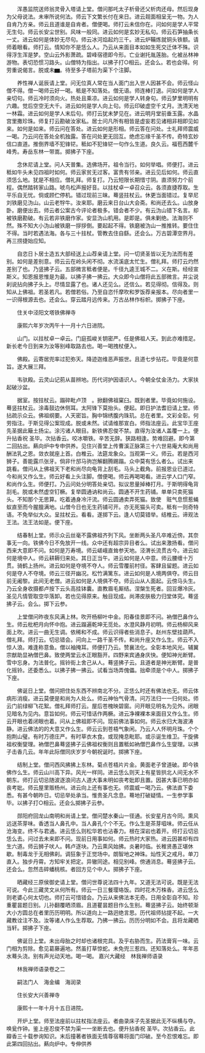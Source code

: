 <!-- { "loadSidebar": true } -->
　　浑愚监院送师翁灵骨入塔请上堂。僧问那吒太子析骨还父析肉还母。然后现身为父母说法。未审所说何法。师云下文繁长付在来日。进云觌面相呈无一物。为人自肯乃方亲。师云且道谁是自肯者。僧便喝。师打云未信你在。问如何是学人平常无生句。师云长安尘世别。风味一般同。进云如何是玄妙无私句。师云石笋抽条长一丈。进云如何是体妙无尽句。师云冰河焰起灼三千。进云炉鞴炼就铜头铁额。请师着眼看。师打云。情知你不是恁么人。乃云从来面目本如如生死交迁体不殊。识得浮生浑是梦。空山云外影萧疏。碧峰宿德即今形。亡业谢托胤莲胎。化被丛林神游物。表切恐惯习路头。山僧特为指出。以拂子打○相云。还会么。若也会得。何劳重说偈言。脱或未▆。待至多子塔前为渠下个注脚。

　　养性禅人诞辰请上堂。问无位真人常在当人面门出入世人因甚不会。师云怪山僧不得。僧一喝师云好一喝。秪是不知落处。僧无语。师连棒打退。问如何是学人亲切句。师云冷时须向火。热处且乘凉。进云如何是学人转身句。师云梦里明明有六趣。觉后空空无大千。进云如何是学人向上句。师云印破虚空千丈月。洗清天地一林霜。进云如何是学人末后句。师打云犹未梦见在。进云明月堂前垂玉露。水晶宫里撒珍珠。师复打云勘破汝家私。居士问凡所有相皆是虚妄若见诸相非相即见如来。如何是如来。师云问在答处。进云如何是形相。师云答在问处。士礼拜师震威一喝。乃云问在答处全机独露。答在问处更无回互。绝虑忘缘千圣不传。奇特玄妙信口直道。推倒界墙不犯锋铓。秪如不犯锋铓一句作么生道。良久云。福苞西麓千峰秀。寿岳东林一带嵩。掷拂子下座。

　　念休尼请上堂。问人天普集。选佛场开。祖令当行。如何举唱。师便打。进云秪如牛头未见四祖时如何。师云家贫无过客。富贵有邻亲。进云见后如何。师云直须恁么地。犹是不相应。僧礼拜。师复打。乃云短限长期惜寸阴。直须努力个前程。偶然踏转家山路。唬鸟松声报好音。以拄杖卓一卓召众云。各须直捷荐取。生平乐自无忧。倘或顾伫停机。错过现前三昧。蓦竖拄杖云。休更当面错过。复举尼刘铁磨见沩山。山云老牸牛。汝来耶。磨云来日台山大会斋。和尚还去么。山放身卧。磨便出去。师云者公案古今评论者极多。错会者不少。有云沩山错下名言。却被铁磨勘破。有云若非铁磨作家。安显沩山机用。是即是。俱未剿绝。法海则不然。殊不知大小沩山被铁磨一拶拶倒。要起起不得。铁磨被沩山一推推转。要住住不得。当时若遇法海。各与三十拄杖。管教去住自繇。还会么。万古碧潭空界月。再三捞捷始应知。

　　自恣日卜居士造五大部经送上山荐亲请上堂。问一切贤圣皆以无为法而有差别。如何是差别意。师云云在岭头闲不彻。水流溪底太忙生。僧礼拜。师打云灼然差别了也。乃竖拂子云。五部微言秪者便是。千径九逵王城不二。义在斯。经经宣斯义。知恩报恩惟是为最。以拂子拂一拂云。大众即今山僧将此五部微言。并尘说刹说拈向拂子头上。尽情显露了也。诸人还见么。还信么。若见得彻。信得及。则知从上佛祖。若圣若凡。若僧若俗。乃至自恣忏摩吹和罗饭荐亲报本。尽向者里一一识得根源去也。还会么。穿云踏月远传来。万古丛林作标帜。掷拂子下座。

　　住关中泾阳文塔铁佛禅寺

　　康熙六年岁次丙午十一月十六日进院。

　　山门。以拄杖卓一卓云。门庭孤峻关钥密严。任是佛祖人天。到此亦难措足。新长老今日到来为汝等别峰取路去也。喝一喝拽杖便入。

　　佛殿。云寄居兜率过犯弥天。降迹迦维恶声振世。且道七步拈花。毕竟是何意旨。遂大展三拜。

　　韦驮殿。云灵山记莂从苗辨地。历代诃护因语识人。今朝全仗金汤力。大家扶起破沙盆。

　　据室。按拄杖云。蹋碎毗卢顶　。掀翻佛祖窠臼。既到者里。毕竟如何施设。蓦竖拄杖云。涂毒鼓边休侧耳。太阿锋下莫抬头。便起。即日护法耆旧请上堂。师拈疏示众云。佛祖纲要。人天密旨。胸中锦绣腹内珠玑。总在者里。文彩全彰。何劳指注。于斯见得公案现成。脱或未然。试请维那宣白。师指法座云。此宝华王座先圣据此簸土扬尘。涂污诸人眼目。新铁佛忍俊不禁。直得为汝诸人盖覆一上。便升拈香祝
圣毕。次拈香云。咬冰嚼铁。辛苦无辞。狭路相逢。势难回避。即今第二回拈出。爇向炉中专申供养。见住兴善堂上传曹溪正脉第三十六世易庵大和尚用酬法乳之恩。敛衣就座上首。白椎云。法筵龙象众。当观第一义。师云。若是西河狮子。善能露爪张牙。倘非什邡马驹岂解翻腾踢蹋。众中莫有恁么者么。试出来　跳看。僧问从上佛祖天下老和尚尽向龟背上刮毛。马头上截角。前报恩业已道过。今和尚又作么生。师云好看上头注脚。僧便喝。师云再喝喝看。进云学人口门窄。和尚作么生。师便打。乃云问处分明答处亲切。拟议思量掉棒打月。于斯明得龟背刮毛。脱或未然虚空钉橛。复举圆通讷和尚云。圆通不开生药铺。单单只卖死猫头。不知那个无思算。吃着通身冷汗流。师云圆通卖弄死猫。致使　赃气息惯惹蝇蚁直至而今腥膻满地。山僧今日也无生药铺可开。亦无死猫头可卖。秪有一则奇特语。不免举似大众。呈拄杖云。看看。遂掷下云。逢人切莫错举。结椎云。谛观法王法。法王法如是。便下座。

　　结春制上堂。师示众云丝毫不露佛祖齐列下风。坐断两头圣凡卒难近傍。其奈事无一向。铁佛今日不免放开一线。众中还有超宗异目者么。试出来激扬看。僧问西来大意即不问。如何是万寿境。师云嵯峨直耸参天地。泾渭长流贯古今。进云如何是境中人。师云耕耨归来处。其日正当午。进云如何是人中意。师云腰缠十万贯。骑鹤上扬州。进云如何是夺境不夺人。师云雪覆前村径。客肆且留题。进云如何是夺人不夺境。师云三径开幽况。松竹满篱东。进云如何是人境两俱夺。师云目前无阇黎。此间无老僧。进云如何是人境俱不夺。师云山从人面起。云傍马头生。乃云全身收摄都卢按下云头高挂钵囊。直教眉毛厮结。涅槃生死者。回豆爆冷灰。圣见凡情管取空华落卸。若也见得原来。触目现成。尚滞皮肤极力归堂体究。蓦竖拂子云。会么。掷下云参。

　　上堂僧问昨夜东风满上林。吹开杨柳叶中金。阳春佳景即不问。衲僧巴鼻作么生。师云枇杷月向怀中抱。进云蹋遍乾坤无觅处。水澄风静月初明。师云杨柳风来面上吹。进云一曲无生调。依稀和不成。师云识得者些消息子。赵州东壁挂葫芦。僧礼拜。师打云。切忌错会。问向上一路千圣不传。和尚升座又作么生。师云不入惊人浪。难逢称意鱼。僧以袖掩耳。师便打乃云。赞襄法化。全彰本地风光。辅翼宗猷助显衲僧巴鼻。致使两堂云水正眼豁开。四野来宾通身庆快。便知神光断臂。雪中忘身。为法普化。摇铃街上舍己从人。蓦竖拂子云。且道者是神光断臂。是普化摇铃。还委悉么。以拂子拂一拂云。试看当场弄傀儡。拙牵须是个中人。掷拂子下座。

　　佛诞日上堂。僧问把住处东西不辨南北不分。正恁么时还有佛法也无。师云体病形消瘦。进云莫便是和尚为人处么。师云神怡气骨清。问万法归一一归何处。师云门前绿柳飞花絮。僧礼拜师打云。屋后苍槐映碧窗。问开眼见明名为见外。闭眼见暗名为见内。意旨如何。师云可惜话作两橛。进云净裸裸本来面目又作么生。师云开眼也着闭眼也着。问从上佛祖即不问。现前佛法事如何。师云水归大海波涛静。进云佛法的的大意又作么生。师云云到苍梧气象闲。乃云人人怀明月珠。个个抱荆山璧。有时万德庄严。有时草衣木食。或现掩息毗耶。或示诞生维卫。干旋佛祖权衡燮理。衲僧巴鼻蓦竖拂子云佛祖权衡则且置秪如衲僧巴鼻作么生燮理。以拂子击香几云。年年此际僧同庆岁岁今朝祝诞时。掷拂下座。

　　结制上堂。僧问西风拂拂上东林。菊点苍梧片片金。黄面老子曾道破。即今铁佛作么生。师云山川高下异。风光一样同。进云恁么则天上有星皆拱北人间无水不朝东。师打云切忌随波逐浪问古人道大事未明如丧考妣即且置。因甚大事已明亦如丧考妣。师云屋里贩杨州。进云向上还有事也无。师震威一喝乃云。佛法直下委悉。有甚今朝昨日。切忌举处承当。惟贵圣凡念息。蓦地打破疑情。一生参学事毕。以拂子打○相云。还会么掷拂子云参。

　　郧阳府回龙山南明和尚请上堂。僧问楚水秦山一径通。长安星月古今同。熏风远送茶芽味。香透当人鼻孔中。当人鼻孔个个不无。作么生是茶芽嗞味。师云任从沧海变。终不与君通。进云恁么则松华若也沾春力。根在深岩也着开。师打云切忌恁么去。问过去未来即不问。现前日用事如何。师云热时大家热。进云因甚却有四生六道。师云狮子吠人。韩卢逐块。乃云熏风始拂。炎暑时临。长稚贤愚正堪休歇。制毒龙于无相佛刹。调狂象于正觉场中。朗智地之神珠。灿性天之戒月。单刀直入。独步丹霄。方知牢关把定。异辙同途。相见别峰。傍通消息。蓦竖拂子云。还会么。忽然击碎蟠桃核。者回方见个中人。掷拂子下座。

　　晒藏经三原侯御史请上堂。僧问世尊说法四十九年。又道无法可说。既是无法可说。今此三藏灵文从何所有。师云一日三餐璎珞饭。四时花木万株香。进云恁么则老婆心何太切也。师打云可惜错会。乃云从来佛法本无奇。日用全彰自不知。珍重瞿昙题日别。儿孙翻覆晒须眉。且道瞿昙题目作么生别。蓦竖拂子云。始终顿渐大小方圆总在者里历历明明。所以道向上一路迥绝言思。历代祖师拈提不起。一大藏教诠注不及。汝等诸人作么生荐取。乃拂一拂云。历历分明如不会。且将龙藏晒当轩。掷拂子下座。

　　佛诞日上堂。未出母胎之时却也诸根完具。及乎右胁而生。药法膏肓一味。云门相为剪除。愈见葛藤遍地。然虽打草惊蛇。未免兜三惹四。还知落处么。年年恶水蓦头浇。别有声光动天地。喝一喝。
嘉兴大藏经　林我禅师语录


　　林我禅师语录卷之二

　　嗣法门人　海金编　海润录

　　住长安大兴善禅寺

　　康熙十一年十月十五日进院。

　　开炉上堂。师至法座前以拄杖指法座云。者曲录床子先圣据此无不纵横与夺。唤瓮作钟。鉴上座忍俊不禁为渠一一坐断去也。便升拈香祝
圣毕。次拈香云。此瓣香三十载参询知识。末后撞著者铁面无情尊宿蓦将面门印破。至今忍恨难忘。即此第四回拈出。爇向炉中。专伸供养
